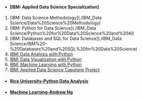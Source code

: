 - #### [IBM: Applied Data Science Specialization]
1. [IBM: Data Science Methodology](./IBM_Data Science/Data%20Science%20Methodology)
2. [IBM: Python for Data Science](./IBM_Data Science/Python%20for%20Data%20Science%20and%20AI)
3. [IBM: Databases and SQL for Data Science](./IBM_Data Science/IBM%20-%20Databases%20and%20SQL%20for%20Data%20Science)
4. [IBM: Data Analysis with Python](./IBM_Data%20Science/Data%20Analysis%20with%20Python)
5. [IBM: Data Visualization with Python](./IBM_Data%20Science/Data%20Visulazation%20with%20Python)
6. [IBM: Machine Learning with Python](./IBM_Data%20Science/Machine%20Learning%20With%20Python)
7. [IBM: Applied Data Science Capstone Project](./IBM_Data%20Science/Applied%20Data%20Science%20Caspstone)

- #### [Rice University-Python Data Analysis](./Rice%20University_Python%20Data%20Analysis)


- #### [Machine Learning-Andrew Ng](./Machine%20Learning-Andrew%20Ng/Week1)
